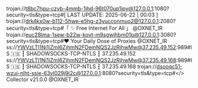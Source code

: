 trojan://t8bc7hpu-czyb-4mmb-1ihd-96t070up1ipy@127.0.0.1:1080?security=tls&type=tcp#[ LAST UPDATE: 2025-06-22 | 00:03 ]
trojan://drk4kx0w-b112-5hwe-e5hg-z3yucconmuo2@127.0.0.1:2080?security=tls&type=tcp#「 ✨ Free Internet For All 」 @OXNET_IR
trojan://euc28lma-1sew-b22w-kovt-m9sgwihbm01p@127.0.0.1:3080?security=tls&type=tcp#❤️ Your Daily Dose of Proxies @OXNET_IR
ss://YWVzLTI1Ni1jZmI6ZjhmN2FDemNQS2JzRjhwMw@37.235.49.152:989#IS 🇮🇸 ┇ SHADOWSOCKS-TCP-NTLS ┇ 37.235.49.152
ss://YWVzLTI1Ni1jZmI6ZjhmN2FDemNQS2JzRjhwMw@37.235.49.168:989#IS 🇮🇸 ┇ SHADOWSOCKS-TCP-NTLS ┇ 37.235.49.168
trojan://dsooqc51-wzuj-nlht-ssie-63vl029j9i2c@127.0.0.1:8080?security=tls&type=tcp#</> Collector v21.0.0 @OXNET_IR